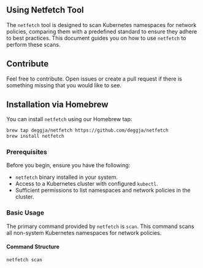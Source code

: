 ## Using Netfetch Tool

The `netfetch` tool is designed to scan Kubernetes namespaces for network policies, comparing them with a predefined standard to ensure they adhere to best practices. This document guides you on how to use `netfetch` to perform these scans.

## Contribute
Feel free to contribute. Open issues or create a pull request if there is something missing that you would like to see.

## Installation via Homebrew

You can install `netfetch` using our Homebrew tap:

```sh
brew tap deggja/netfetch https://github.com/deggja/netfetch
brew install netfetch
```

### Prerequisites

Before you begin, ensure you have the following:

- `netfetch` binary installed in your system.
- Access to a Kubernetes cluster with configured `kubectl`.
- Sufficient permissions to list namespaces and network policies in the cluster.

### Basic Usage

The primary command provided by `netfetch` is `scan`. This command scans all non-system Kubernetes namespaces for network policies.

#### Command Structure

```sh
netfetch scan
```
